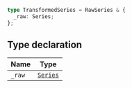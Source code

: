 ```ts
type TransformedSeries = RawSeries & {
  _raw: Series;
};
```

## Type declaration

| Name | Type |
| ------ | ------ |
| `_raw` | [`Series`](Series.md) |
